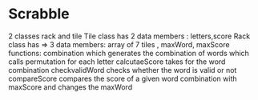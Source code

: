 # Scrabble
2 classes rack and tile
Tile class has 2 data members : letters,score 
Rack class has =>
    3 data members: array of 7 tiles , maxWord, maxScore
    functions: combination which generates the combination of words which calls permutation for each letter
              calcutaeScore takes for the word combination
              checkvalidWord checks whether the word is valid or not
              compareScore compares the score of a given word combination with maxScore and changes the maxWord



